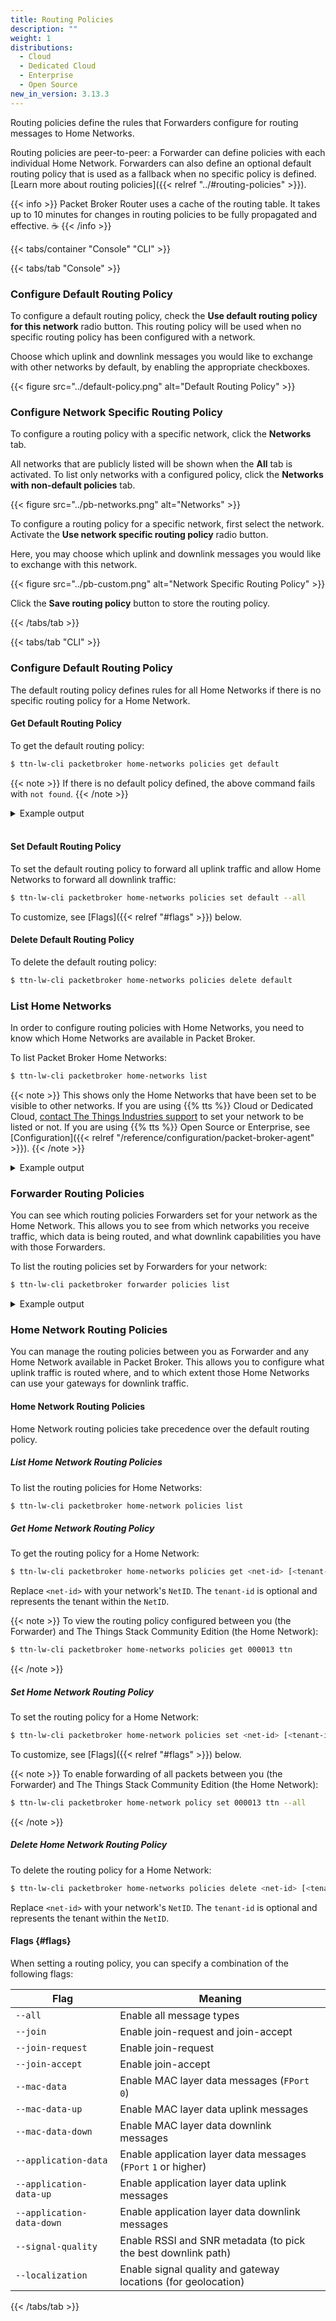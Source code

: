 ```yaml
---
title: Routing Policies
description: ""
weight: 1
distributions:
  - Cloud
  - Dedicated Cloud
  - Enterprise
  - Open Source
new_in_version: 3.13.3
---
```


Routing policies define the rules that Forwarders configure for routing messages to Home Networks.

<!-- more -->

Routing policies are peer-to-peer: a Forwarder can define policies with each individual Home Network. Forwarders can also define an optional default routing policy that is used as a fallback when no specific policy is defined. [Learn more about routing policies]({{< relref "../#routing-policies" >}}).

{{< info >}} Packet Broker Router uses a cache of the routing table. It takes up to 10 minutes for changes in routing policies to be fully propagated and effective. ☕ {{< /info >}}

{{< tabs/container "Console" "CLI" >}}

{{< tabs/tab "Console" >}}

### Configure Default Routing Policy

To configure a default routing policy, check the **Use default routing policy for this network** radio button. This routing policy will be used when no specific routing policy has been configured with a network.

Choose which uplink and downlink messages you would like to exchange with other networks by default, by enabling the appropriate checkboxes.

{{< figure src="../default-policy.png" alt="Default Routing Policy" >}}

### Configure Network Specific Routing Policy

To configure a routing policy with a specific network, click the **Networks** tab.

All networks that are publicly listed will be shown when the **All** tab is activated. To list only networks with a configured policy, click the **Networks with non-default policies** tab.

{{< figure src="../pb-networks.png" alt="Networks" >}}

To configure a routing policy for a specific network, first select the network. Activate the **Use network specific routing policy** radio button.

Here, you may choose which uplink and downlink messages you would like to exchange with this network.

{{< figure src="../pb-custom.png" alt="Network Specific Routing Policy" >}}

Click the **Save routing policy** button to store the routing policy.

{{< /tabs/tab >}}

{{< tabs/tab "CLI" >}}

### Configure Default Routing Policy

The default routing policy defines rules for all Home Networks if there is no specific routing policy for a Home Network.

#### Get Default Routing Policy

To get the default routing policy:

```bash
$ ttn-lw-cli packetbroker home-networks policies get default
```

{{< note >}}
If there is no default policy defined, the above command fails with `not found`.
{{< /note >}}

<details><summary>Example output</summary>

The following example has all message types enabled:

```json
{
  "updated_at": "2021-03-24T19:59:48.590521Z",
  "uplink": {
    "join_request": true,
    "mac_data": true,
    "application_data": true,
    "signal_quality": true,
    "localization": true
  },
  "downlink": {
    "join_accept": true,
    "mac_data": true,
    "application_data": true
  }
}
```

</details>
<br>

#### Set Default Routing Policy

To set the default routing policy to forward all uplink traffic and allow Home Networks to forward all downlink traffic:

```bash
$ ttn-lw-cli packetbroker home-networks policies set default --all
```

To customize, see [Flags]({{< relref "#flags" >}}) below.

#### Delete Default Routing Policy

To delete the default routing policy:

```bash
$ ttn-lw-cli packetbroker home-networks policies delete default
```

### List Home Networks

In order to configure routing policies with Home Networks, you need to know which Home Networks are available in Packet Broker.

To list Packet Broker Home Networks:

```bash
$ ttn-lw-cli packetbroker home-networks list
```

{{< note >}}
This shows only the Home Networks that have been set to be visible to other networks. If you are using {{% tts %}} Cloud or Dedicated Cloud, [contact The Things Industries support](mailto:support@thethingsindustries.com) to set your network to be listed or not. If you are using {{% tts %}} Open Source or Enterprise, see [Configuration]({{< relref "/reference/configuration/packet-broker-agent" >}}).
{{< /note >}}

<details><summary>Example output</summary>

```json
[{
  "id": {
    "net_id": 19,
    "tenant_id": "ttn"
  },
  "name": "The Things Stack Community Edition",
  "dev_addr_blocks": [
    {
      "dev_addr_prefix": {
        "dev_addr": "260B0000",
        "length": 16
      },
      "home_network_cluster_id": "ttn-eu1"
    },
    {
      "dev_addr_prefix": {
        "dev_addr": "260C0000",
        "length": 16
      },
      "home_network_cluster_id": "ttn-nam1"
    },
    {
      "dev_addr_prefix": {
        "dev_addr": "260D0000",
        "length": 16
      },
      "home_network_cluster_id": "ttn-au1"
    }
  ],
  "contact_info": [
    {
      "contact_type": "CONTACT_TYPE_TECHNICAL",
      "contact_method": "CONTACT_METHOD_EMAIL",
      "value": "ops@thethingsnetwork.org"
    }
  ]
},
{
  "id": {
    "net_id": 8
  },
  "name": "KPN",
  "dev_addr_blocks": [
    {
      "dev_addr_prefix": {
        "dev_addr": "10000000",
        "length": 7
      }
    }
  ]
}
]
```

</details>

### Forwarder Routing Policies

You can see which routing policies Forwarders set for your network as the Home Network. This allows you to see from which networks you receive traffic, which data is being routed, and what downlink capabilities you have with those Forwarders.

To list the routing policies set by Forwarders for your network:

```bash
$ ttn-lw-cli packetbroker forwarder policies list
```

<details><summary>Example output</summary>

The following example shows that The Things Stack Community Edition forwards all messages to your network (`NetID` `000013` and tenant ID `my-company`) and that you can send all downlink messages via The Things Stack Community Edition to your end devices.

```json
[{
  "forwarder_id": {
    "net_id": 19,
    "tenant_id": "ttn"
  },
  "home_network_id": {
    "net_id": 19,
    "tenant_id": "my-company"
  },
  "updated_at": "2021-03-23T15:14:49.614025Z",
  "uplink": {
    "join_request": true,
    "mac_data": true,
    "application_data": true,
    "signal_quality": true,
    "localization": true
  },
  "downlink": {
    "join_accept": true,
    "mac_data": true,
    "application_data": true
  }
}
]
```

</details>

### Home Network Routing Policies

You can manage the routing policies between you as Forwarder and any Home Network available in Packet Broker. This allows you to configure what uplink traffic is routed where, and to which extent those Home Networks can use your gateways for downlink traffic.

#### Home Network Routing Policies

Home Network routing policies take precedence over the default routing policy.

##### List Home Network Routing Policies

To list the routing policies for Home Networks:

```bash
$ ttn-lw-cli packetbroker home-network policies list
```

##### Get Home Network Routing Policy

To get the routing policy for a Home Network:

```bash
$ ttn-lw-cli packetbroker home-networks policies get <net-id> [<tenant-id>]
```

Replace `<net-id>` with your network's `NetID`. The `tenant-id` is optional and represents the tenant within the `NetID`.

{{< note >}}
To view the routing policy configured between you (the Forwarder) and The Things Stack Community Edition (the Home Network):

```bash
$ ttn-lw-cli packetbroker home-networks policies get 000013 ttn
```
{{< /note >}}

##### Set Home Network Routing Policy

To set the routing policy for a Home Network:

```bash
$ ttn-lw-cli packetbroker home-network policies set <net-id> [<tenant-id>] --all
```

To customize, see [Flags]({{< relref "#flags" >}}) below.

{{< note >}}
To enable forwarding of all packets between you (the Forwarder) and The Things Stack Community Edition (the Home Network):

```bash
$ ttn-lw-cli packetbroker home-network policy set 000013 ttn --all
```
{{< /note >}}

##### Delete Home Network Routing Policy

To delete the routing policy for a Home Network:

```bash
$ ttn-lw-cli packetbroker home-networks policies delete <net-id> [<tenant-id>]
```

Replace `<net-id>` with your network's `NetID`. The `tenant-id` is optional and represents the tenant within the `NetID`.

#### Flags {#flags}

When setting a routing policy, you can specify a combination of the following flags:

Flag | Meaning
--- | ---
`--all` | Enable all message types
`--join` | Enable join-request and join-accept
`--join-request` | Enable join-request
`--join-accept` | Enable join-accept
`--mac-data` | Enable MAC layer data messages (`FPort` `0`)
`--mac-data-up` | Enable MAC layer data uplink messages
`--mac-data-down` | Enable MAC layer data downlink messages
`--application-data` | Enable application layer data messages (`FPort` `1` or higher)
`--application-data-up` | Enable application layer data uplink messages
`--application-data-down` | Enable application layer data downlink messages
`--signal-quality` | Enable RSSI and SNR metadata (to pick the best downlink path)
`--localization` | Enable signal quality and gateway locations (for geolocation)

{{< /tabs/tab >}}
